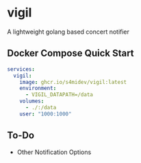# vigil
A lightweight golang based concert notifier

## Docker Compose Quick Start
```yaml
services:
  vigil:
    image: ghcr.io/s4midev/vigil:latest
    environment:
      - VIGIL_DATAPATH=/data
    volumes:
      - ./:/data
    user: "1000:1000"
```

## To-Do
- Other Notification Options
